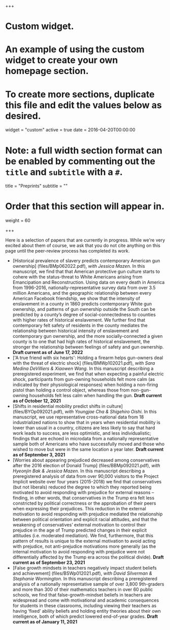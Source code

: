 +++
# Custom widget.
# An example of using the custom widget to create your own homepage section.
# To create more sections, duplicate this file and edit the values below as desired.
widget = "custom"
active = true
date = 2016-04-20T00:00:00

# Note: a full width section format can be enabled by commenting out the `title` and `subtitle` with a `#`.
title = "Preprints"
subtitle = ""

# Order that this section will appear in.
weight = 60

+++

Here is a selection of papers that are currently in progress. While we're very excited about them of course, we ask that you do not cite anything on this page until the peer-review process has completed its work.

* [Historical prevalence of slavery predicts contemporary American gun ownership] (files/BMp062022.pdf), *with Jessica Mazen.* In this manuscript, we find that that American protective gun culture starts to cohere with the status-threat to White Americans arising from Emancipation and Reconstruction. Using data on every death in America from 1996-2016, nationally-representative survey data from over 3.5 million Americans, and the geographic relationship between every American Facebook friendship, we show that the intensity of enslavement in a county in 1860 predicts contemporary White gun ownership, and patterns of gun ownership outside the South can be predicted by a county’s degree of social-connectedness to counties with higher rates of historical enslavement. We further find that contemporary felt safety of residents in the county mediates the relationship between historical intensity of enslavement and contemporary gun ownership, and the more socially-connected a given county is to one that had high rates of historical enslavement, the stronger the relationship between feelings of safety and gun ownership. **Draft current as of June 17, 2022**
* ['A true friend with six hearts': Holding a firearm helps gun-owners deal with the threat of electric shock] (files/BMWp102021.pdf), *with Sara Medina DeVilliers & Xiaowen Wang.* In this manuscript describing a preregistered experiment, we find that when expecting a painful electric shock, participants from gun-owning households felt more calm (as indicated by their physiological responses) when holding a non-firing pistol than holding a control object, whereas those from non-gun-owning households felt less calm when handling the gun. **Draft current as of October 12, 2021**
* [Shifts in residential mobility predict shifts in culture] (files/BYOp092021.pdf), *with Youngjae Cha & Shigehiro Oishi.* In this manuscript, we use representative cross-national data from 18 industrialized nations to show that in years when residential mobility is lower than usual in a country, citizens are less likely to say that hard work leads to success, are less optimistic, and less individualistic; findings that are echoed in microdata from a nationally representative sample both of Americans who have successfully moved and those who wished to move but were in the same location a year later. **Draft current as of September 3, 2021**
* [Worries about appearing prejudiced decreased among conservatives after the 2016 election of Donald Trump] (files/BBMp092021.pdf), *with Hyeonjin Bak & Jessica Mazen.* In this manuscript describing a preregistered analysis of data from over 90,000 visitors to the Project Implicit website over four years (2015-2018) we find that conservatives (but not liberals) reduced the degree to which they reported being motivated to avoid responding with prejudice for external reasons – finding, in other words, that conservatives in the Trump era felt less constricted by political correctness or the approbation of their peers when expressing their prejudices. This reduction in the external motivation to avoid responding with prejudice mediated the relationship between political orientation and explicit racial attitudes, and that the weakening of conservatives’ external motivation to control their prejudice in the age of Trump predicted changes in their explicit attitudes (i.e. moderated mediation). We find, furthermore, that this pattern of results is unique to the external motivation to avoid acting with prejudice, not anti-prejudice motivations more generally (as the internal motivation to avoid responding with prejudice were not differentially affected by the Trump era across the political divide). **Draft current as of September 23, 2021**
* [False growth mindsets in teachers negatively impact student beliefs and achievement] (files/BSWp012021.pdf), *with David Silverman & Stephanie Wormington.* In this manuscript describing a preregistered analysis of a nationally representative sample of over 3,800 9th-graders and more than 300 of their mathematics teachers in over 60 public schools, we find that false-growth-mindset beliefs in teachers are widespread and come with motivational and academic consequences for students in these classrooms, including viewing their teachers as having ‘fixed’ ability beliefs and holding entity theories about their own intelligence, both of which predict lowered end-of-year grades. **Draft current as of January 11, 2021**
